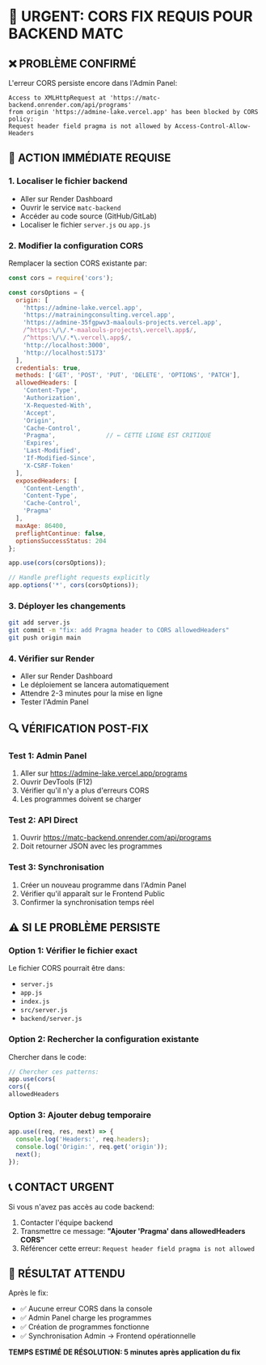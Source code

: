 # 🚨 URGENT: CORS FIX REQUIS POUR BACKEND MATC

## ❌ **PROBLÈME CONFIRMÉ**
L'erreur CORS persiste encore dans l'Admin Panel:
```
Access to XMLHttpRequest at 'https://matc-backend.onrender.com/api/programs' 
from origin 'https://admine-lake.vercel.app' has been blocked by CORS policy: 
Request header field pragma is not allowed by Access-Control-Allow-Headers
```

## 🎯 **ACTION IMMÉDIATE REQUISE**

### **1. Localiser le fichier backend**
- Aller sur Render Dashboard
- Ouvrir le service `matc-backend`
- Accéder au code source (GitHub/GitLab)
- Localiser le fichier `server.js` ou `app.js`

### **2. Modifier la configuration CORS**
Remplacer la section CORS existante par:

```javascript
const cors = require('cors');

const corsOptions = {
  origin: [
    'https://admine-lake.vercel.app',
    'https://matrainingconsulting.vercel.app',
    'https://admine-35fgpwv3-maalouls-projects.vercel.app',
    /^https:\/\/.*-maalouls-projects\.vercel\.app$/,
    /^https:\/\/.*\.vercel\.app$/,
    'http://localhost:3000',
    'http://localhost:5173'
  ],
  credentials: true,
  methods: ['GET', 'POST', 'PUT', 'DELETE', 'OPTIONS', 'PATCH'],
  allowedHeaders: [
    'Content-Type',
    'Authorization',
    'X-Requested-With',
    'Accept',
    'Origin',
    'Cache-Control',
    'Pragma',              // ← CETTE LIGNE EST CRITIQUE
    'Expires',
    'Last-Modified',
    'If-Modified-Since',
    'X-CSRF-Token'
  ],
  exposedHeaders: [
    'Content-Length',
    'Content-Type',
    'Cache-Control',
    'Pragma'
  ],
  maxAge: 86400,
  preflightContinue: false,
  optionsSuccessStatus: 204
};

app.use(cors(corsOptions));

// Handle preflight requests explicitly
app.options('*', cors(corsOptions));
```

### **3. Déployer les changements**
```bash
git add server.js
git commit -m "fix: add Pragma header to CORS allowedHeaders"
git push origin main
```

### **4. Vérifier sur Render**
- Aller sur Render Dashboard
- Le déploiement se lancera automatiquement
- Attendre 2-3 minutes pour la mise en ligne
- Tester l'Admin Panel

## 🔍 **VÉRIFICATION POST-FIX**

### **Test 1: Admin Panel**
1. Aller sur https://admine-lake.vercel.app/programs
2. Ouvrir DevTools (F12)
3. Vérifier qu'il n'y a plus d'erreurs CORS
4. Les programmes doivent se charger

### **Test 2: API Direct**
1. Ouvrir https://matc-backend.onrender.com/api/programs
2. Doit retourner JSON avec les programmes

### **Test 3: Synchronisation**
1. Créer un nouveau programme dans l'Admin Panel
2. Vérifier qu'il apparaît sur le Frontend Public
3. Confirmer la synchronisation temps réel

## ⚠️ **SI LE PROBLÈME PERSISTE**

### **Option 1: Vérifier le fichier exact**
Le fichier CORS pourrait être dans:
- `server.js`
- `app.js` 
- `index.js`
- `src/server.js`
- `backend/server.js`

### **Option 2: Rechercher la configuration existante**
Chercher dans le code:
```javascript
// Chercher ces patterns:
app.use(cors(
cors({
allowedHeaders
```

### **Option 3: Ajouter debug temporaire**
```javascript
app.use((req, res, next) => {
  console.log('Headers:', req.headers);
  console.log('Origin:', req.get('origin'));
  next();
});
```

## 📞 **CONTACT URGENT**

Si vous n'avez pas accès au code backend:
1. Contacter l'équipe backend
2. Transmettre ce message: **"Ajouter 'Pragma' dans allowedHeaders CORS"**
3. Référencer cette erreur: `Request header field pragma is not allowed`

## 🎯 **RÉSULTAT ATTENDU**

Après le fix:
- ✅ Aucune erreur CORS dans la console
- ✅ Admin Panel charge les programmes
- ✅ Création de programmes fonctionne
- ✅ Synchronisation Admin → Frontend opérationnelle

**TEMPS ESTIMÉ DE RÉSOLUTION: 5 minutes après application du fix**
